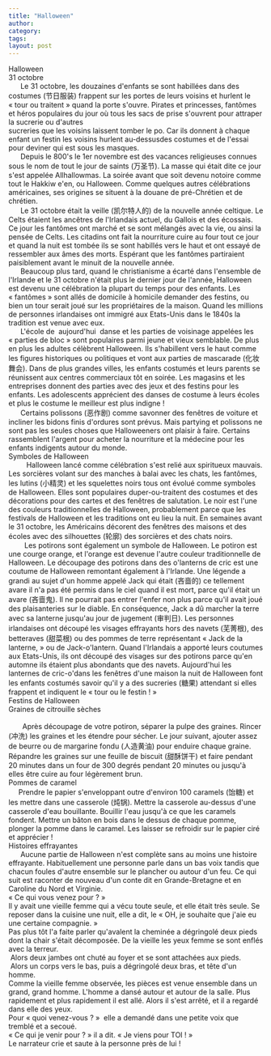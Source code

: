 ```yaml
---
title: "Halloween"
author:
category: 
tags: 
layout: post
---
```

<div>Halloween </div>

<div>31 octobre </div>

<div>      Le 31 octobre, les douzaines d'enfants se sont habillées dans des costumes (节日服装) frappent sur les portes de leurs voisins et hurlent le « tour ou traitent » quand la porte s'ouvre. Pirates et princesses, fantômes et héros populaires du jour où tous les sacs de prise s'ouvrent pour attraper la sucrerie ou d'autres</div>

<div>sucreries que les voisins laissent tomber le po. Car ils donnent à chaque enfant un festin les voisins hurlent au-dessusdes costumes et de l'essai pour deviner qui est sous les masques. </div>

<div>      Depuis le 800's le 1er novembre est des vacances religieuses connues sous le nom de tout le jour de saints (万圣节). La masse qui était dite ce jour s'est appelée Allhallowmas. La soirée avant que soit devenu notoire comme tout le Hakkiw e'en, ou Halloween. Comme quelques autres célébrations américaines, ses origines se situent à la douane de pré-Chrétien et de chrétien. </div>

<div>      Le 31 octobre était la veille (凯尔特人的) de la nouvelle année celtique. Le Celts étaient les ancêtres de l'Irlandais actuel, du Gallois et des écossais. Ce jour les fantômes ont marché et se sont mélangés avec la vie, ou ainsi la pensée de Celts. Les citadins ont fait la nourriture cuire au four tout ce jour et quand la nuit est tombée ils se sont habillés vers le haut et ont essayé de ressembler aux âmes des morts. Espérant que les fantômes partiraient paisiblement avant le minuit de la nouvelle année. </div>

<div>      Beaucoup plus tard, quand le christianisme a écarté dans l'ensemble de l'Irlande et le 31 octobre n'était plus le dernier jour de l'année, Halloween est devenu une célébration la plupart du temps pour des enfants. Les « fantômes » sont allés de domicile à homicile demander des festins, ou bien un tour serait joué sur les propriétaires de la maison. Quand les millions de personnes irlandaises ont immigré aux Etats-Unis dans le 1840s la tradition est venue avec eux.</div>

<div>      L'école de  aujourd'hui  danse et les parties de voisinage appelées les « parties de bloc » sont populaires parmi jeune et vieux semblable. De plus en plus les adultes célèbrent Halloween. Ils s'habillent vers le haut comme les figures historiques ou politiques et vont aux parties de mascarade (化妆舞会). Dans de plus grandes villes, les enfants costumés et leurs parents se réunissent aux centres commerciaux tôt en soirée. Les magasins et les entreprises donnent des parties avec des jeux et des festins pour les enfants. Les adolescents apprécient des danses de costume à leurs écoles et plus le costume le meilleur est plus indigne ! </div>

<div>      Certains polissons (恶作剧) comme savonner des fenêtres de voiture et incliner les bidons finis d'ordures sont prévus. Mais partying et polissons ne sont pas les seules choses que Halloweeners ont plaisir à faire. Certains rassemblent l'argent pour acheter la nourriture et la médecine pour les enfants indigents autour du monde.</div>

<div>Symboles de Halloween </div>

<div>         Halloween lancé comme célébration s'est relié aux spiritueux mauvais. Les sorcières volant sur des manches à balai avec les chats, les fantômes, les lutins (小精灵) et les squelettes noirs tous ont évolué comme symboles de Halloween. Elles sont populaires duper-ou-traitent des costumes et des décorations pour des cartes et des fenêtres de salutation. Le noir est l'une des couleurs traditionnelles de Halloween, probablement parce que les festivals de Halloween et les traditions ont eu lieu la nuit. En semaines avant le 31 octobre, les Américains décorent des fenêtres des maisons et des écoles avec des silhouettes (轮廓) des sorcières et des chats noirs.</div>

<div>        Les potirons sont également un symbole de Halloween. Le potiron est une courge orange, et l'orange est devenue l'autre couleur traditionnelle de Halloween. Le découpage des potirons dans des o'lanterns de cric est une coutume de Halloween remontant également à l'Irlande. Une légende a grandi au sujet d'un homme appelé Jack qui était (吝啬的) ce tellement avare il n'a pas été permis dans le ciel quand il est mort, parce qu'il était un avare (吝啬鬼). Il ne pourrait pas entrer l'enfer non plus parce qu'il avait joué des plaisanteries sur le diable. En conséquence, Jack a dû marcher la terre avec sa lanterne jusqu'au jour de jugement (审判日). Les personnes irlandaises ont découpé les visages effrayants hors des navets (芜菁根), des betteraves (甜菜根) ou des pommes de terre représentant « Jack de la lanterne, » ou de Jack-o'lantern. Quand l'Irlandais a apporté leurs coutumes aux Etats-Unis, ils ont découpé des visages sur des potirons parce qu'en automne ils étaient plus abondants que des navets. Aujourd'hui les lanternes de cric-o'dans les fenêtres d'une maison la nuit de Halloween font les enfants costumés savoir qu'il y a des sucreries (糖果) attendant si elles frappent et indiquent le « tour ou le festin ! » </div>

<div>Festins de Halloween </div>

<div>Graines de citrouille sèches</div>

<div>    </div>

<div>       Après découpage de votre potiron, séparer la pulpe des graines. Rincer (冲洗) les graines et les étendre pour sécher. Le jour suivant, ajouter assez de beurre ou de margarine fondu (人造黄油) pour enduire chaque graine. Répandre les graines sur une feuille de biscuit (甜酥饼干) et faire pendant 20 minutes dans un four de 300 degrés pendant 20 minutes ou jusqu'à elles être cuire au four légèrement brun.</div>

<div>Pommes de caramel </div>

<div>     Prendre le papier s'enveloppant outre d'environ 100 caramels (饴糖) et les mettre dans une casserole (炖锅). Mettre la casserole au-dessus d'une casserole d'eau bouillante. Bouillir l'eau jusqu'à ce que les caramels fondent. Mettre un bâton en bois dans le dessus de chaque pomme, plonger la pomme dans le caramel. Les laisser se refroidir sur le papier ciré et apprécier ! </div>

<div>Histoires effrayantes </div>

<div>      Aucune partie de Halloween n'est complète sans au moins une histoire effrayante. Habituellement une personne parle dans un bas voix tandis que chacun foules d'autre ensemble sur le plancher ou autour d'un feu. Ce qui suit est raconter de nouveau d'un conte dit en Grande-Bretagne et en Caroline du Nord et Virginie. </div>

<div>« Ce qui vous venez pour ? » </div>

<div>Il y avait une vieille femme qui a vécu toute seule, et elle était très seule. Se reposer dans la cuisine une nuit, elle a dit, le « OH, je souhaite que j'aie eu une certaine compagnie. » </div>

<div>Pas plus tôt l'a faite parler qu'avalent la cheminée a dégringolé deux pieds dont la chair s'était décomposée. De la vieille les yeux femme se sont enflés avec la terreur.</div>

<div> Alors deux jambes ont chuté au foyer et se sont attachées aux pieds.</div>

<div> Alors un corps vers le bas, puis a dégringolé deux bras, et tête d'un homme. </div>

<div>Comme la vieille femme observée, les pièces est venue ensemble dans un grand, grand homme. L'homme a dansé autour et autour de la salle. Plus rapidement et plus rapidement il est allé. Alors il s'est arrêté, et il a regardé dans elle des yeux. </div>

<div>Pour « quoi venez-vous ? »  elle a demandé dans une petite voix que tremblé et a secoué. </div>

<div>« Ce qui je venir pour ? » il a dit. « Je viens pour TOI ! » </div>

<div>Le narrateur crie et saute à la personne près de lui ! </div>

